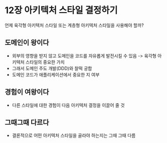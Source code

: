 # 12장 아키텍처 스타일 결정하기

언제 육각형 아키텍처 스타일 또는 계층형 아키텍처 스타일을 사용해야 할까?

## 도메인이 왕이다

- 외부의 영향을 받지 않고 도메인을 코드를 자유롭게 발전시킬 수 있음 -> 육각형 아키텍처 스타일의 중요한 가치
- 그래서 도메인 주도 개발(DDD)와 찰떡 궁합
- 도메인 코드가 애플리케이션에서 중요한 지 여부

## 경험이 여왕이다

- 다른 스타일에 대한 경험이 다음 아키텍처 결정을 이끌어 줄 것

## 그때그때 다르다

- 결론적으로 어떤 아키텍처 스타일을 골라야 하는지는 그때 그때 다름


